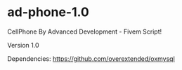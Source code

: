 # ad-phone-1.0
CellPhone By Advanced Development - Fivem Script!

Version 1.0

Dependencies: https://github.com/overextended/oxmysql
